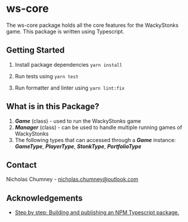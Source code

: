 # ws-core
The ws-core package holds all the core features for the WackyStonks game. This
package is written using Typescript.

## Getting Started
1) Install package dependencies ```yarn install```

2) Run tests using ```yarn test```

3) Run formatter and linter using ```yarn lint:fix```

## What is in this Package?
1) ***Game*** (class) - used to run the WackyStonks game 
2) ***Manager*** (class) - can be used to handle multiple running games of WackyStonks
3) The following types that can accessed through a ***Game*** instance: ***GameType***, ***PlayerType***, ***StonkType***, ***PortfolioType***


## Contact
Nicholas Chumney - [nicholas.chumney@outlook.com](nicholas.chumney@outlook.com) 

## Acknowledgements
- [Step by step: Building and publishing an NPM Typescript package.](https://itnext.io/step-by-step-building-and-publishing-an-npm-typescript-package-44fe7164964c)